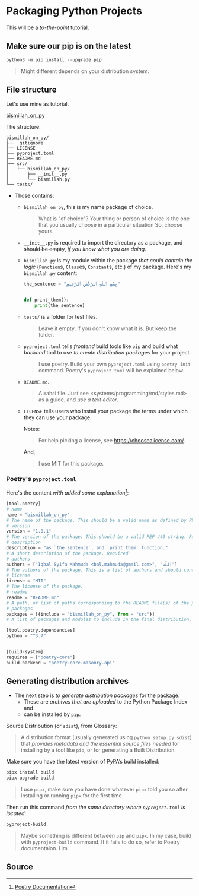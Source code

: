 # Packaging Python Projects

This will be a _to-the-point_ tutorial.

## Make sure our pip is on the latest

```python
python3 -m pip install --upgrade pip
```

> Might different depends on your distribution system.

## File structure

Let's use mine as tutorial.

[bismillah_on_py](https://github.com/bal-sm/bismillah_on_py)

The structure:

```
bismillah_on_py/
├── .gitignore
├── LICENSE
├── pyproject.toml
├── README.md
├── src/
│   └── bismillah_on_py/
│       ├── __init__.py
│       └── bismillah.py
└── tests/
```

- Those contains:
  - `bismillah_on_py`, this is my name package of choice. 
    > What is "of choice"? Your thing or person of choice is the one that you usually choose in a particular situation
    > So, choose yours.
  - `__init__.py` is required to import the directory as a package, and ~~should be empty~~, _if you know what you are doing_.
  - `bismillah.py` is my module within the package _that could contain the logic_ (`Function`s, `Class`es, `Constant`s, etc.) of my package. 
    Here's my `bismillah.py` content:

    ```python
    the_sentence = "بِسْمِ ٱللَّٰهِ ٱلرَّحْمَٰنِ ٱلرَّحِيمِ"


    def print_them():
        print(the_sentence)
    ```

  - `tests/` is a folder for test files. 
    > Leave it empty, if you don't know what it is. But keep the folder.
  - `pyproject.toml` tells _frontend_ build tools like `pip` and build what _backend_ tool to use _to create distribution packages_ for your project.
    > I use poetry. Build your own `pyproject.toml` using `poetry init` command. Poetry's `pyproject.toml` will be explained below.
  - `README.md`.
    > A `m`ah`d`i file. Just see <systems/programming/md/styles.md> as a guide. and _use a text editor_.
  - `LICENSE` tells users who install your package the terms under which they can use your package.

    Notes:
    > For help picking a license, see <https://choosealicense.com/>.
    
    And,

    > I use MIT for this package.

### Poetry's `pyproject.toml`

Here's the content _with added some explanation_[^2]:

```python
[tool.poetry]
# name
name = "bismillah_on_py"
# The name of the package. This should be a valid name as defined by PEP 508. Required
# version
version = "1.0.1"
# The version of the package. This should be a valid PEP 440 string. Required
# description
description = "as `the_sentence`, and `print_them` function." 
# A short description of the package. Required
# authors
authors = ["Iqbal Syifa Mahmuda <bal.mahmuda@gmail.com>", "اللّٰه"] 
# The authors of the package. This is a list of authors and should contain at least one author. Authors must be in the form name <email>. Required
# license
license = "MIT"
# The license of the package.
# readme
readme = "README.md"
# A path, or list of paths corresponding to the README file(s) of the package. Optional
# packages
packages = [{include = "bismillah_on_py", from = "src"}]
# A list of packages and modules to include in the final distribution.

[tool.poetry.dependencies]
python = "^3.7"


[build-system]
requires = ["poetry-core"]
build-backend = "poetry.core.masonry.api"
```

## Generating distribution archives

- The next step is _to generate distribution packages_ for the package. 
  - These are _archives that are uploaded_ to the Python Package Index and 
  - can be installed by `pip`.

Source Distribution (or `sdist`), from Glossary:
> A distribution format (usually generated using `python setup.py sdist`) that _provides metadata and the essential source files needed_ for installing by a tool like `pip`, or for generating a Built Distribution.

Make sure you have the latest version of PyPA’s build installed:

```sh
pipx install build
pipx upgrade build
```

> I use `pipx`, make sure you have done whatever `pipx` told you so after installing or running `pipx` for the first time.

Then run this command _from the same directory where `pyproject.toml` is located_:

```sh
pyproject-build
```

> Maybe something is different between `pip` and `pipx`. In my case, build with `pyproject-build` command. If it fails to do so, refer to Poetry documentaion. Hm.

## Source

[^1]: [Packaging Python Projects](https://packaging.python.org/en/latest/tutorials/packaging-projects/)

[^2]: [Poetry Documentation](https://python-poetry.org/docs/)
